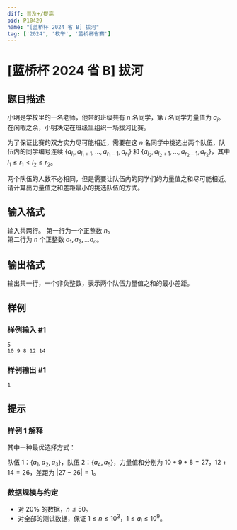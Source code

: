 ```yaml
---
diff: 普及+/提高
pid: P10429
name: "[蓝桥杯 2024 省 B] 拔河"
tag: ['2024', '枚举', '蓝桥杯省赛']
---
```

# [蓝桥杯 2024 省 B] 拔河
## 题目描述

小明是学校里的一名老师，他带的班级共有 $n$ 名同学，第 $i$ 名同学力量值为 $a_i$。在闲暇之余，小明决定在班级里组织一场拔河比赛。

为了保证比赛的双方实力尽可能相近，需要在这 $n$ 名同学中挑选出两个队伍，队伍内的同学编号连续 $\{{a_{l_1}}, a_{l_1 + 1}, \dots, a_{r_1 - 1}, a_{r_1}\}$ 和 $\{{a_{l_2}}, a_{l_2 + 1}, \dots, a_{r_2 - 1}, a_{r_2}\}$，其中 $l_1 \le r_1<l_2 \le r_2$。

两个队伍的人数不必相同，但是需要让队伍内的同学们的力量值之和尽可能相近。请计算出力量值之和差距最小的挑选队伍的方式。
## 输入格式

输入共两行。
第一行为一个正整数 $n$。  
第二行为 $n$ 个正整数 $a_1, a_2, \dots a_n$。
## 输出格式

输出共一行，一个非负整数，表示两个队伍力量值之和的最小差距。
## 样例

### 样例输入 #1
```
5
10 9 8 12 14

```
### 样例输出 #1
```
1
```
## 提示

### 样例 1 解释

其中一种最优选择方式：

队伍 1：$\{a_1, a_2, a_3\}$，队伍 2：$\{a_4, a_5\}$，力量值和分别为 $10 + 9 + 8 = 27$，$12 + 14 = 26$，差距为 $|27 − 26| = 1$。

### 数据规模与约定

- 对 $20\%$ 的数据，$n \leq 50$。
- 对全部的测试数据，保证 $1 \leq n \leq 10^3$，$1 \leq a_i \leq 10^9$。
